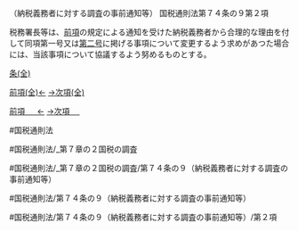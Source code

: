 （納税義務者に対する調査の事前通知等）
国税通則法第７４条の９第２項

税務署長等は、[前項](国税通則法＿＿＿＿＿第７４条の９第１項)の規定による通知を受けた納税義務者から合理的な理由を付して同項第一号又は[第二号](国税通則法＿＿＿＿＿第７４条の９第２項第２号)に掲げる事項について変更するよう求めがあつた場合には、当該事項について協議するよう努めるものとする。

[条(全)](国税通則法＿＿＿＿＿第７４条の９_.md)

[前項(全)←](国税通則法＿＿＿＿＿第７４条の９第１項_.md)    [→次項(全)](国税通則法＿＿＿＿＿第７４条の９第３項_.md)

[前項 　 ←](国税通則法＿＿＿＿＿第７４条の９第１項.md)    [→次項 　 ](国税通則法＿＿＿＿＿第７４条の９第３項.md)



#国税通則法

#国税通則法/_第７章の２国税の調査

#国税通則法/_第７章の２国税の調査/第７４条の９（納税義務者に対する調査の事前通知等）

#国税通則法/第７４条の９（納税義務者に対する調査の事前通知等）

#国税通則法/第７４条の９（納税義務者に対する調査の事前通知等）/第２項

